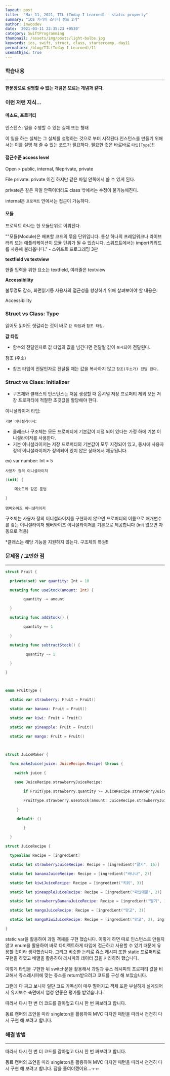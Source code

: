 ```yaml
---
layout: post
title:  "Mar 11, 2021, TIL (Today I Learned) - static property"
summary: "iOS 커리어 스타터 캠프 2기"
author: inwoodev
date: '2021-03-11 22:35:23 +0530'
category: SwiftProgramming
thumbnail: /assets/img/posts/light-bulbs.jpg
keywords: ios, swift, struct, class, startercamp, day11
permalink: /blog/TIL(Today I Learned)/11
usemathjax: true
---
```


### 학습내용

---



**한문장으로 설명할 수 없는 개념은 모르는 개념과 같다.**

### 이런 저런 지식...

#### 메소드, 프로퍼티

인스턴스: 일을 수행할 수 있는 실체 또는 형태

이 일을 하는 실체는 그 실체를 설명하는 것으로 부터 시작된다.인스턴스를 만들기 위해서는 이를 설명 해 줄 수 있는 코드가 필요하다. 필요한 것은 바로바로 `타입[Type]`!!



#### 접근수준 access level

Open > public, internal, fileprivate, private

File private: private 이긴 하지만 같은 파일 안쪽에서 쓸 수 있게 된다.

private은 같은 파일 안쪽이더라도 class 밖에서는 수정이 불가능해진다.

internal은 `프로젝트` 안에서는 접근이 가능하다.



#### 모듈

프로젝트 하나는 한 모듈단위로 이뤄진다.

""모듈(Module)은 배포할 코드의 묶음 단위입니다. 통상 하나의 프레임워크나 라이브러리 또는 애플리케이션이 모듈 단위가 될 수 있습니다. 스위프트에서는 import키워드를 사용해 불러옵니다." - 스위프트 프로그래밍 3판



**textfield vs textview**

한줄 입력을 위한 요소는 textfield, 여러줄은 textview



**Accessibility**

불투명도 감소, 화면읽기등 사용사의 접근성을 향상하기 위해 살펴보아야 할 내용은:

Accessibility



### Struct vs Class: Type

읽어도 읽어도 헷갈리는 것이 바로 `값 타입`과 `참조 타입`.

**값 타입** 

- 함수의 전달인자로 값 타입의 값을 넘긴다면 전달될 값이 `복사`되어 전달된다.



참조 (주소)

- 참조 타입이 전달인자로 전달될 때는 값을 복사하지 않고 `참조(주소가) 전달 된다.`



### Struct vs Class: Initializer



- 구조체와 클래스의 인스턴스는 처음 생성할 때 옵셔널 저장 프로퍼티 제외 모든 저장 프로퍼티에 적절한 초깃값을 할당해야 한다.

이니셜라이저 타입:

`기본 이니셜라이저`:

- 클래스나 구조체는 모든 프로퍼티에 기본값이 지정 되어 있다는 가정 하에 기본 이니셜라이저를 사용한다.
- 기본 이니셜라이저는 저장 프로퍼티의 기본값이 모두 지정되어 있고, 동시에 사용자 정의 이니셜라이저가 정의되어 있지 않은 상태에서 제공됩니다.



ex) var number: Int = 5

`사용자 정의 이니셜라이저`

```swift
(init) {

	메소드와 같은 문법

}
```



`멤버와이즈 이니셜라이저`

구조체는 사용자 정의 이니셜라이저를 구현하지 않으면 프로퍼티의 이름으로 매개변수를 갖는 이니셜라이저 멤버와이즈 이니셜라이저를 기본으로 제공합니다 (init 없으면 자동으로 적용)

*클래스는 해당 기능을 지원하지 않는다. 구조체의 특권!!





### 문제점 / 고민한 점

---

```swift
struct Fruit {

  private(set) var quantity: Int = 10

  mutating func useStock(amount: Int) {

		quantity -= amount

  }

  mutating func addStock() {

		quantity += 1

  }

  mutating func subtractStock() {

		 quantity -= 1

  }

}



enum FruitType {

  static var strawberry: Fruit = Fruit()

  static var banana: Fruit = Fruit()

  static var kiwi: Fruit = Fruit()

  static var pineapple: Fruit = Fruit()

  static var mango: Fruit = Fruit()

 

struct JuiceMaker {

  func makeJuice(juice: JuiceRecipe.Recipe) throws {

	switch juice {

	case JuiceRecipe.strawberryJuiceRecipe:

		if FruitType.strawberry.quantity >= JuiceRecipe.strawberryJuiceRecipe[0].requiredQuantity {

		FruitType.strawberry.useStock(amount: JuiceRecipe.strawberryJuiceRecipe[0].requiredQuantity)

     }

	 default: ()

		}

  }

struct JuiceRecipe {

  typealias Recipe = [ingredient]

  static let strawberryJuiceRecipe: Recipe = [ingredient("딸기", 16)]

  static let bananaJuiceRecipe: Recipe = [ingredient("바나나", 2)]

  static let kiwiJuiceRecipe: Recipe = [ingredient("키위", 3)]

  static let pineappleJuiceRecipe: Recipe = [ingredient("파인애플", 2)]

  static let strawberryBananaJuiceRecipe: Recipe = [ingredient("딸기", 10), ingredient("바나나", 1) ]

  static let mangoJuiceRecipe: Recipe = [ingredient("망고", 3)]

  static let mangoKiwiJuiceRecipe: Recipe = [ingredient("망고", 2), ingredient("키위", 1)]

}
```



static var을 활용하여 과일 객체를 구현 했습니다. 이렇게 하면 따로 인스턴스로 만들지 않고 enum을 활용하여 바로 다이렉트하게 타입에 접근하고 사용할 수 있기 때문에 유용할 것이라 생각했습니다. 그리고 비슷한 논리로 쥬스 레시피 또한 static 프로퍼티로 구현을 하였고 배열을 활용하여 레시피의 데이터 값을 처리하려 했습니다.

이렇게 타입을 구현한 뒤 switch문을 활용해서 과일과 쥬스 레시피의 프로퍼티 값을 비교해서 쥬스레시피에 맞는 쥬스를 return받으려고 코드를 구성 해 보았습니다.

그런데 다 짜고 보니까 일단 코드 가독성이 매우 떨어지고 객체 또한 부실하게 설계되어서 유지보수 측면에서 엄청 안좋은 평가를 받았습니다.

따라서 다시 한 번 더 코드를 갈아엎고 다시 한 번 짜보려고 합니다.

동료 캠퍼의 조언을 따라 singleton을 활용하여 MVC 디자인 패턴을 따라서 천천히 다시 구현 해 보려고 합니다.



### 해결 방법

---

따라서 다시 한 번 더 코드를 갈아엎고 다시 한 번 짜보려고 합니다.

동료 캠퍼의 조언을 따라 singleton을 활용하여 MVC 디자인 패턴을 따라서 천천히 다시 구현 해 보려고 합니다. 잠을 줄여야겠어요...ㅜㅠ